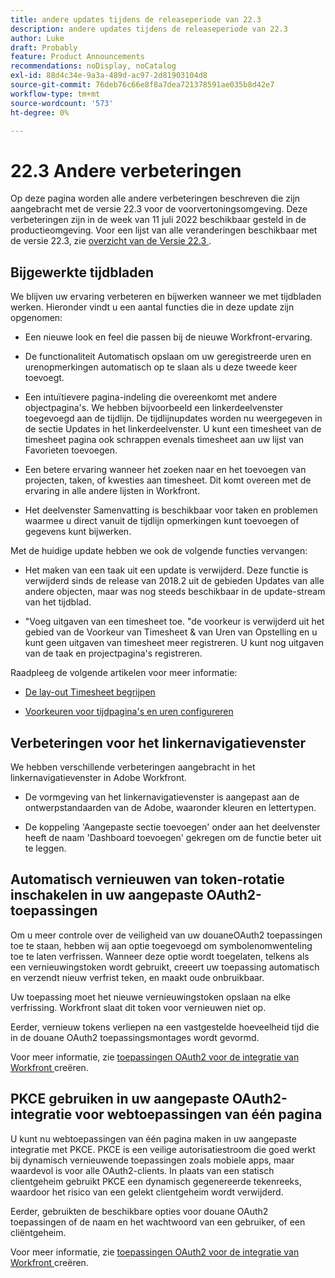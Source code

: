 ```yaml
---
title: andere updates tijdens de releaseperiode van 22.3
description: andere updates tijdens de releaseperiode van 22.3
author: Luke
draft: Probably
feature: Product Announcements
recommendations: noDisplay, noCatalog
exl-id: 88d4c34e-9a3a-489d-ac97-2d81903104d8
source-git-commit: 76deb76c66e8f8a7dea721378591ae035b8d42e7
workflow-type: tm+mt
source-wordcount: '573'
ht-degree: 0%

---
```


# 22.3 Andere verbeteringen

Op deze pagina worden alle andere verbeteringen beschreven die zijn aangebracht met de versie 22.3 voor de voorvertoningsomgeving. Deze verbeteringen zijn in de week van 11 juli 2022 beschikbaar gesteld in de productieomgeving. Voor een lijst van alle veranderingen beschikbaar met de versie 22.3, zie [ overzicht van de Versie 22.3 ](../../../product-announcements/product-releases/22.3-release-activity/22-3-release-overview.md).

## Bijgewerkte tijdbladen

We blijven uw ervaring verbeteren en bijwerken wanneer we met tijdbladen werken. Hieronder vindt u een aantal functies die in deze update zijn opgenomen:

* Een nieuwe look en feel die passen bij de nieuwe Workfront-ervaring.

* De functionaliteit Automatisch opslaan om uw geregistreerde uren en urenopmerkingen automatisch op te slaan als u deze tweede keer toevoegt.

* Een intuïtievere pagina-indeling die overeenkomt met andere objectpagina&#39;s. We hebben bijvoorbeeld een linkerdeelvenster toegevoegd aan de tijdlijn. De tijdlijnupdates worden nu weergegeven in de sectie Updates in het linkerdeelvenster. U kunt een timesheet van de timesheet pagina ook schrappen evenals timesheet aan uw lijst van Favorieten toevoegen.

* Een betere ervaring wanneer het zoeken naar en het toevoegen van projecten, taken, of kwesties aan timesheet. Dit komt overeen met de ervaring in alle andere lijsten in Workfront.

* Het deelvenster Samenvatting is beschikbaar voor taken en problemen waarmee u direct vanuit de tijdlijn opmerkingen kunt toevoegen of gegevens kunt bijwerken.


Met de huidige update hebben we ook de volgende functies vervangen:

* Het maken van een taak uit een update is verwijderd. Deze functie is verwijderd sinds de release van 2018.2 uit de gebieden Updates van alle andere objecten, maar was nog steeds beschikbaar in de update-stream van het tijdblad.

* &quot;Voeg uitgaven van een timesheet toe. &quot;de voorkeur is verwijderd uit het gebied van de Voorkeur van Timesheet &amp; van Uren van Opstelling en u kunt geen uitgaven van timesheet meer registreren. U kunt nog uitgaven van de taak en projectpagina&#39;s registreren.


Raadpleeg de volgende artikelen voor meer informatie:

* [De lay-out Timesheet begrijpen](/help/quicksilver/timesheets/timesheets/timesheet-layout.md)

* [Voorkeuren voor tijdpagina&#39;s en uren configureren](/help/quicksilver/administration-and-setup/set-up-workfront/configure-timesheets-schedules/timesheet-and-hour-preferences.md)


## Verbeteringen voor het linkernavigatievenster

We hebben verschillende verbeteringen aangebracht in het linkernavigatievenster in Adobe Workfront.

* De vormgeving van het linkernavigatievenster is aangepast aan de ontwerpstandaarden van de Adobe, waaronder kleuren en lettertypen.

* De koppeling &#39;Aangepaste sectie toevoegen&#39; onder aan het deelvenster heeft de naam &#39;Dashboard toevoegen&#39; gekregen om de functie beter uit te leggen.

## Automatisch vernieuwen van token-rotatie inschakelen in uw aangepaste OAuth2-toepassingen

Om u meer controle over de veiligheid van uw douaneOAuth2 toepassingen toe te staan, hebben wij aan optie toegevoegd om symbolenomwenteling toe te laten verfrissen. Wanneer deze optie wordt toegelaten, telkens als een vernieuwingstoken wordt gebruikt, creeert uw toepassing automatisch en verzendt nieuw verfrist teken, en maakt oude onbruikbaar.

Uw toepassing moet het nieuwe vernieuwingstoken opslaan na elke verfrissing. Workfront slaat dit token voor vernieuwen niet op.

Eerder, vernieuw tokens verliepen na een vastgestelde hoeveelheid tijd die in de douane OAuth2 toepassingsmontages wordt gevormd.

Voor meer informatie, zie [ toepassingen OAuth2 voor de integratie van Workfront ](/help/quicksilver/administration-and-setup/configure-integrations/create-oauth-application.md) creëren.

## PKCE gebruiken in uw aangepaste OAuth2-integratie voor webtoepassingen van één pagina

U kunt nu webtoepassingen van één pagina maken in uw aangepaste integratie met PKCE. PKCE is een veilige autorisatiestroom die goed werkt bij dynamisch vernieuwende toepassingen zoals mobiele apps, maar waardevol is voor alle OAuth2-clients. In plaats van een statisch clientgeheim gebruikt PKCE een dynamisch gegenereerde tekenreeks, waardoor het risico van een gelekt clientgeheim wordt verwijderd.

Eerder, gebruikten de beschikbare opties voor douane OAuth2 toepassingen of de naam en het wachtwoord van een gebruiker, of een cliëntgeheim.

Voor meer informatie, zie [ toepassingen OAuth2 voor de integratie van Workfront ](/help/quicksilver/administration-and-setup/configure-integrations/create-oauth-application.md) creëren.
